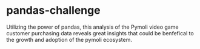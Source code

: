 # pandas-challenge
Utilizing the power of pandas, this analysis of the Pymoli video game customer purchasing data reveals great insights that could be benfefical to the growth and adoption of the pymoli ecosystem.


